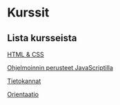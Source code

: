 # Kurssit

## Lista kursseista
[ HTML & CSS ](./html&css/index.md)

[ Ohjelmoinnin perusteet JavaScriptilla ](./javascript/index.md)

[ Tietokannat ](./Tietokannat/index.md)

[ Orientaatio ](./orientaatio2023/index.md)